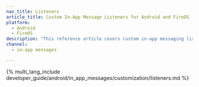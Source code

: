 ```yaml
---
nav_title: Listeners
article_title: Custom In-App Message Listeners for Android and FireOS
platform: 
  - Android
  - FireOS
description: "This reference article covers custom in-app messaging listeners for your Android or FireOS application."
channel:
  - in-app messages

---
```


{% multi_lang_include developer_guide/android/in_app_messages/customization/listeners.md %}

